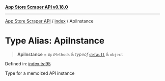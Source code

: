 [**App Store Scraper API v0.18.0**](../../README.md)

***

[App Store Scraper API](../../modules.md) / [index](../README.md) / ApiInstance

# Type Alias: ApiInstance

> **ApiInstance** = `ApiMethods` & *typeof* [`default`](../../lib/constants/variables/default.md) & `object`

Defined in: [index.ts:95](https://github.com/facundoolano/app-store-scraper/blob/7e1baf8350e9d5936df88e03bdbb2e2ecea26d48/index.ts#L95)

Type for a memoized API instance

